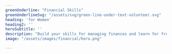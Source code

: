 ```yaml
---
greenUnderline: "Financial Skills"
greenUnderlineSvg: "/assets/svg/green-line-under-text-volunteer.svg"
heading: 'for Women' 
heading2: ''
heroSubtitle: ''
description: "Build your skills for managing finances and learn for free from licensed mentors in your native language.Women"
image: "/assets/images/financial/hero.png"

---
```

